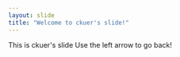 ```yaml
---
layout: slide
title: "Welcome to ckuer's slide!"
---
```

This is ckuer's slide
Use the left arrow to go back!
